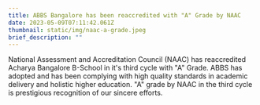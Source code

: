 ```yaml
---
title: ABBS Bangalore has been reaccredited with "A" Grade by NAAC
date: 2023-05-09T07:11:42.061Z
thumbnail: static/img/naac-a-grade.jpeg
brief_description: ""
---
```

National Assessment and Accreditation Council (NAAC) has reaccredited Acharya Bangalore B-School in it's third cycle with "A" Grade. ABBS has adopted  and has been complying with high quality standards in academic delivery and holistic higher education. "A" grade by NAAC in the third cycle is prestigious recognition of our sincere efforts.